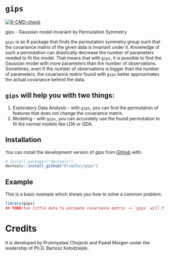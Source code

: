 
<!-- README.md is generated from README.Rmd. Please edit that file -->

# `gips`

<!-- badges: start -->

[![R-CMD-check](https://github.com/PrzeChoj/gips/actions/workflows/R-CMD-check.yaml/badge.svg)](https://github.com/PrzeChoj/gips/actions/workflows/R-CMD-check.yaml)
<!-- badges: end -->

gips - Gaussian model Invariant by Permutation Symmetry

`gips` is an R package that finds the permutation symmetry group such
that the covariance matrix of the given data is invariant under it.
Knowledge of such a permutation can drastically decrease the number of
parameters needed to fit the model. That means that with `gips`, it is
possible to find the Gaussian model with more parameters than the number
of observations. Sometimes, even if the number of observations is bigger
than the number of parameters, the covariance matrix found with `gips`
better approximates the actual covariance behind the data.

## `gips` will help you with two things:

1.  Exploratory Data Analysis - with `gips`, you can find the
    permutation of features that does not change the covariance matrix.
2.  Modeling - with `gips`, you can accurately use the found permutation
    to fit the normal models like LDA or QDA.

## Installation

You can install the development version of gips from
[GitHub](https://github.com/) with:

``` r
# install.packages("devtools")
devtools::install_github("PrzeChoj/gips")
```

## Example

This is a basic example which shows you how to solve a common problem:

``` r
library(gips)
## TODO(too little data to estimate covariance matrix -> `gips` will find the matrix)
```

# Credits

It is developed by Przemysław Chojecki and Paweł Morgen under the
leadership of Ph.D. Bartosz Kołodziejek.
